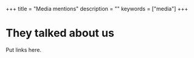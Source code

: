+++
title = "Media mentions"
description = ""
keywords = ["media"]
+++
<div class="jumbotron-media">
            
</div>

# They talked about us
Put links here.

<br />
<br />
<br />
<br />
<br />
<br />
<br />
<br />
<br />
<br />
<br />
<br />
<br />
